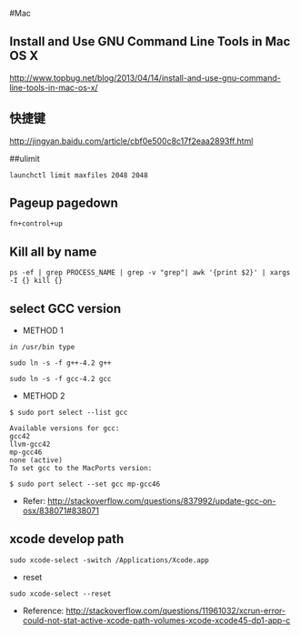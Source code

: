#Mac

## Install and Use GNU Command Line Tools in Mac OS X

<http://www.topbug.net/blog/2013/04/14/install-and-use-gnu-command-line-tools-in-mac-os-x/>


## 快捷键

<http://jingyan.baidu.com/article/cbf0e500c8c17f2eaa2893ff.html>


##ulimit

```
launchctl limit maxfiles 2048 2048 
```

## Pageup pagedown

```fn+control+up```

## Kill all by name

```
ps -ef | grep PROCESS_NAME | grep -v "grep"| awk '{print $2}' | xargs -I {} kill {}

```

## select GCC version

* METHOD 1



```
in /usr/bin type

sudo ln -s -f g++-4.2 g++

sudo ln -s -f gcc-4.2 gcc

```

* METHOD 2

```
$ sudo port select --list gcc

Available versions for gcc:
gcc42
llvm-gcc42
mp-gcc46
none (active)
To set gcc to the MacPorts version:

$ sudo port select --set gcc mp-gcc46

```

* Refer: <http://stackoverflow.com/questions/837992/update-gcc-on-osx/838071#838071>

## xcode develop path

```
sudo xcode-select -switch /Applications/Xcode.app
```

* reset 

```
sudo xcode-select --reset
```

* Reference: <http://stackoverflow.com/questions/11961032/xcrun-error-could-not-stat-active-xcode-path-volumes-xcode-xcode45-dp1-app-c>